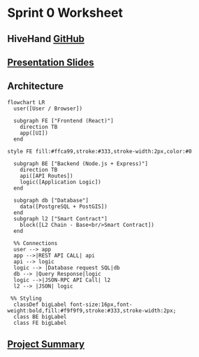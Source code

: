 # Sprint 0 Worksheet

## HiveHand [GitHub](https://github.com/AnnaP464/COMP-4350-Group-8)

## [Presentation Slides](https://docs.google.com/presentation/d/1q339stCL1ECQrOGEpG8imXiD9Uz1BBI-26ulNVp7nAc/edit?usp=sharing)

## Architecture

```mermaid
flowchart LR
  user([User / Browser])

  subgraph FE ["Frontend (React)"]
    direction TB
    app([UI])
  end

style FE fill:#ffca99,stroke:#333,stroke-width:2px,color:#0

  subgraph BE ["Backend (Node.js + Express)"]
    direction TB
    api([API Routes])
    logic([Application Logic])
  end

  subgraph db ["Database"]
    data([PostgreSQL + PostGIS])
  end
  subgraph l2 ["Smart Contract"]
    block([L2 Chain - Base<br/>Smart Contract])
  end

  %% Connections
  user --> app
  app -->|REST API CALL| api
  api --> logic
  logic --> |Database request SQL|db
  db --> |Query Response|logic
  logic -->|JSON-RPC API Call| l2
  l2 --> |JSON| logic

 %% Styling
  classDef bigLabel font-size:16px,font-weight:bold,fill:#f9f9f9,stroke:#333,stroke-width:2px;
  class BE bigLabel
  class FE bigLabel
```

## [Project Summary](https://github.com/AnnaP464/COMP-4350-Group-8/blob/main/Sprint%200/Project%20Summary.md)
